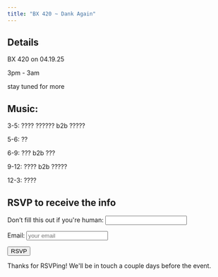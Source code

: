 ```yaml
---
title: "BX 420 ~ Dank Again"
---
```


## Details

BX 420 on 04.19.25

3pm - 3am

stay tuned for more

## Music:

<section class="mt-4">
  <p>3-5: ???? ?????? b2b ?????</p>
  <p>5-6: ??</p>
  <p>6-9: ??? b2b ???</p>
  <p>9-12: ???? b2b ?????</p>
  <p>12-3: ????</p>
</section>

## RSVP to receive the info

<form name="bx42025" method="POST" data-netlify="true" netlify-honeypot="bot-field">
  <input type="hidden" name="form-name" value="bx42025" />
  <p class="hidden">
    <label>Don’t fill this out if you're human: <input name="bot-field" /></label>
  </p>

<label class="text-lg" for="email">Email:</label>
<input class="border border-gray-300 rounded-lg px-4 py-2 w-full focus:outline-none focus:ring-2 focus:ring-purple-800 focus:border-purple-800"
  type="email"
  name="email"
  placeholder="your email"
  required />

  <button class="mt-2 w-full bg-purple-800 text-white hover:cursor-pointer font-bold py-4 px-4 rounded hover:bg-pink-600 focus:outline-none focus:ring-2 focus:ring-purple-800 focus:ring-offset-2" type="submit">
      RSVP
  </button>
</form>

<div class="success opacity-0 transition-opacity duration-700 ease-in-out text-xl mt-4">
  <p>Thanks for RSVPing! We'll be in touch a couple days before the event.</p>
</div>

<script>
  const form = document.querySelector('form[name="bx42025"]');
  const successDiv = document.querySelector('.success');

  form.addEventListener('submit', function (event) {
    event.preventDefault();

    const formData = new FormData(form);

    fetch("/", {
      method: "POST",
      headers: { "Content-Type": "application/x-www-form-urlencoded" },
      body: new URLSearchParams(formData).toString()
    })
      .then(() => {
        form.reset();
        successDiv.classList.remove('opacity-0');
      })
      .catch(() => alert("Oops! Something went wrong."));
  });
</script>

